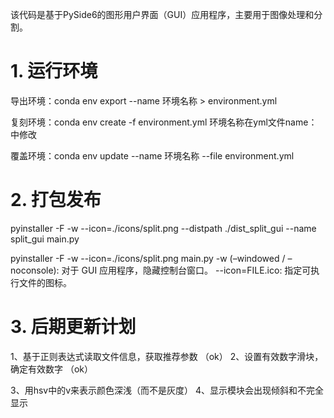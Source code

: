 该代码是基于PySide6的图形用户界面（GUI）应用程序，主要用于图像处理和分割。


# 1. 运行环境

导出环境：conda env export --name 环境名称 > environment.yml

复刻环境：conda env create -f environment.yml
环境名称在yml文件name：中修改

覆盖环境：conda env update --name 环境名称 --file environment.yml

# 2. 打包发布

pyinstaller -F -w --icon=./icons/split.png --distpath ./dist_split_gui --name split_gui main.py

pyinstaller -F -w --icon=./icons/split.png main.py
-w (–windowed / –noconsole): 对于 GUI 应用程序，隐藏控制台窗口。
--icon=FILE.ico: 指定可执行文件的图标。

# 3. 后期更新计划

1、基于正则表达式读取文件信息，获取推荐参数 （ok）
2、设置有效数字滑块，确定有效数字 （ok）

3、用hsv中的v来表示颜色深浅（而不是灰度）
4、显示模块会出现倾斜和不完全显示
